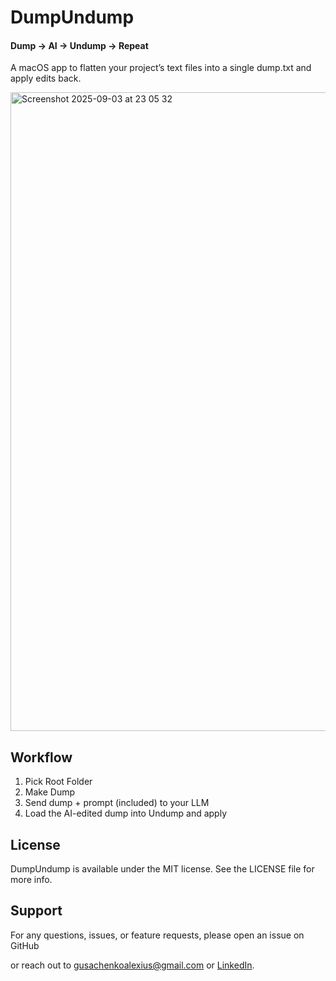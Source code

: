 # DumpUndump
#### Dump -> AI -> Undump -> Repeat
A macOS app to flatten your project’s text files into a single dump.txt and apply edits back.

<img width="1311" height="1022" alt="Screenshot 2025-09-03 at 23 05 32" src="https://github.com/user-attachments/assets/02e29cae-c3c7-4fe2-bdce-999c8c750bdd" />

## Workflow
1.	Pick Root Folder
2.	Make Dump
3.	Send dump + prompt (included) to your LLM
4.	Load the AI-edited dump into Undump and apply

## License

DumpUndump is available under the MIT license. See the LICENSE file for more info.

## Support

For any questions, issues, or feature requests, please open an issue on GitHub

or reach out to [gusachenkoalexius@gmail.com](mailto:gusachenkoalexius@gmail.com) or [LinkedIn](https://www.linkedin.com/in/jmstajim/).
